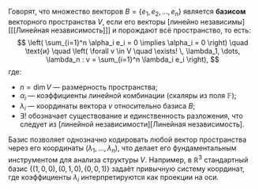 Говорят, что множество векторов $B = \{e_1, e_2, \dots, e_n\}$ является **базисом** векторного пространства $V$, если его векторы [линейно независимы][[[Линейная независимость]]] и порождают всё пространство, то есть:
$$
\left( \sum_{i=1}^n \alpha_i e_i = 0 \implies \alpha_i = 0 \right) \quad \text{и} \quad \left( \forall v \in V \quad \exists! \, \lambda_1, \dots, \lambda_n : v = \sum_{i=1}^n \lambda_i e_i \right),
$$
где:
* $n = \dim V$ — размерность пространства;
* $\alpha_i$ — коэффициенты линейной комбинации (скаляры из поля $\mathbb{F}$);
* $\lambda_i$ — координаты вектора $v$ относительно базиса $B$;
* $\exists!$ обозначает существование и единственность разложения, что следует из [линейной независимости][Линейная независимость].

Базис позволяет однозначно кодировать любой вектор пространства через его координаты $(\lambda_1, \dots, \lambda_n)$, что делает его фундаментальным инструментом для анализа структуры $V$. Например, в $\mathbb{R}^3$ стандартный базис $\{(1,0,0), (0,1,0), (0,0,1)\}$ задаёт привычную систему координат, где коэффициенты $\lambda_i$ интерпретируются как проекции на оси.